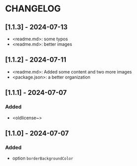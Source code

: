 # CHANGELOG

## [1.1.3] - 2024-07-13

- <readme.md>: some typos
- <readme.md>: better images

## [1.1.2] - 2024-07-11

- <readme.md>: Added some content and two more images
- <package.json>: a better organization

## [1.1.1] - 2024-07-07

### Added

- <oldlicense~>

## [1.1.0] - 2024-07-07

### Added

- option `borderBackgroundColor`
